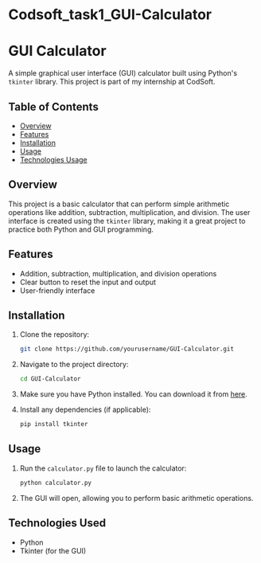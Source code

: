 # Codsoft_task1_GUI-Calculator

# GUI Calculator

A simple graphical user interface (GUI) calculator built using Python's `tkinter` library. This project is part of my internship at CodSoft.


## Table of Contents
- [Overview](#overview)
- [Features](#features)
- [Installation](#installation)
- [Usage](#usage)
- [Technologies Usage](#technologies-used)


## Overview
This project is a basic calculator that can perform simple arithmetic operations like addition, subtraction, multiplication, and division. The user interface is created using the `tkinter` library, making it a great project to practice both Python and GUI programming.


## Features
- Addition, subtraction, multiplication, and division operations
- Clear button to reset the input and output
- User-friendly interface


## Installation
1. Clone the repository:
    ```bash
    git clone https://github.com/yourusername/GUI-Calculator.git
    ```
2. Navigate to the project directory:
    ```bash
    cd GUI-Calculator
    ```
3. Make sure you have Python installed. You can download it from [here](https://www.python.org/downloads/).

4. Install any dependencies (if applicable):
    ```bash
    pip install tkinter
    ```

## Usage
1. Run the `calculator.py` file to launch the calculator:
    ```bash
    python calculator.py
    ```
2. The GUI will open, allowing you to perform basic arithmetic operations.


## Technologies Used
- Python
- Tkinter (for the GUI)
